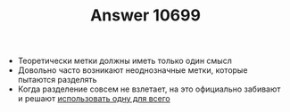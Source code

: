 ﻿---
title: "Answer 10699"
se.owner.user_id: 178988
se.owner.display_name: "Qwertiy"
se.owner.link: "https://ru.meta.stackoverflow.com/users/178988/qwertiy"
se.answer_id: 10699
se.question_id: 10698
se.post_type: answer
se.score: 3
se.is_accepted: False
---
<ul>
<li>Теоретически метки должны иметь только один смысл</li>
<li>Довольно часто возникают неоднозначные метки, которые пытаются разделять</li>
<li>Когда разделение совсем не взлетает, на это официально забивают и решают <a href="//meta.stackoverflow.com/a/319591/4928642">использовать одну для всего</a></li>
</ul>
